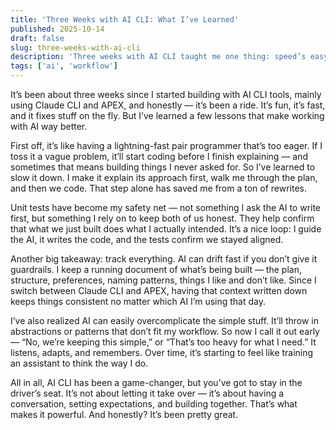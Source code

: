 ```yaml
---
title: 'Three Weeks with AI CLI: What I’ve Learned'
published: 2025-10-14
draft: false
slug: three-weeks-with-ai-cli
description: 'Three weeks with AI CLI taught me one thing: speed’s easy, clarity’s everything.'
tags: ['ai', 'workflow']
---
```


It’s been about three weeks since I started building with AI CLI tools, mainly using Claude CLI and APEX, and honestly — it’s been a ride. It’s fun, it’s fast, and it fixes stuff on the fly. But I’ve learned a few lessons that make working with AI way better.

First off, it’s like having a lightning-fast pair programmer that’s too eager. If I toss it a vague problem, it’ll start coding before I finish explaining — and sometimes that means building things I never asked for. So I’ve learned to slow it down. I make it explain its approach first, walk me through the plan, and then we code. That step alone has saved me from a ton of rewrites.

Unit tests have become my safety net — not something I ask the AI to write first, but something I rely on to keep both of us honest. They help confirm that what we just built does what I actually intended. It’s a nice loop: I guide the AI, it writes the code, and the tests confirm we stayed aligned.

Another big takeaway: track everything.
AI can drift fast if you don’t give it guardrails. I keep a running document of what’s being built — the plan, structure, preferences, naming patterns, things I like and don’t like. Since I switch between Claude CLI and APEX, having that context written down keeps things consistent no matter which AI I’m using that day.

I’ve also realized AI can easily overcomplicate the simple stuff. It’ll throw in abstractions or patterns that don’t fit my workflow. So now I call it out early — “No, we’re keeping this simple,” or “That’s too heavy for what I need.” It listens, adapts, and remembers. Over time, it’s starting to feel like training an assistant to think the way I do.

All in all, AI CLI has been a game-changer, but you’ve got to stay in the driver’s seat. It’s not about letting it take over — it’s about having a conversation, setting expectations, and building together. That’s what makes it powerful. And honestly? It’s been pretty great.
